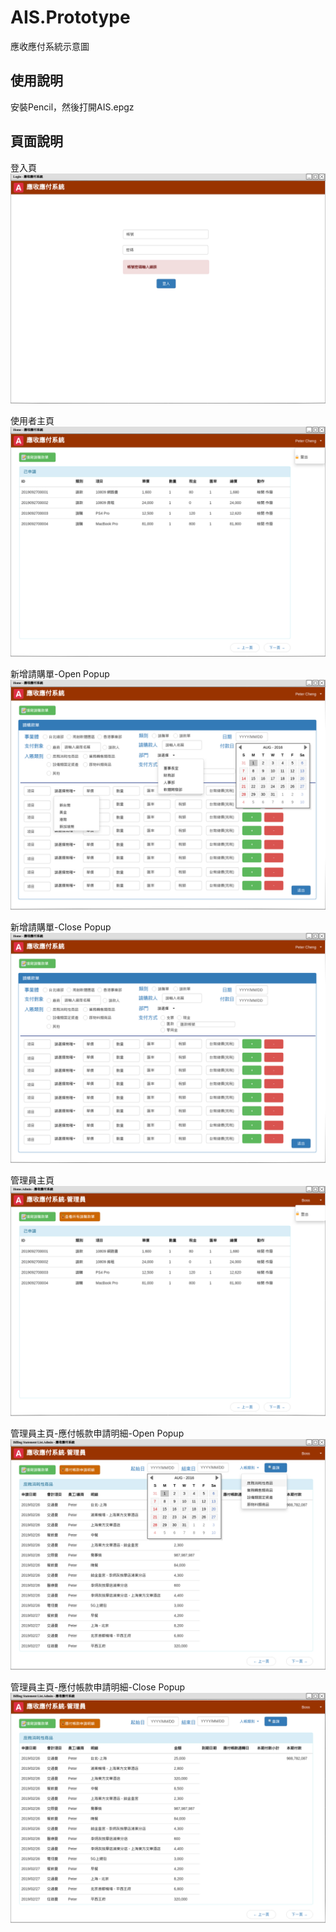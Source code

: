 # AIS.Prototype
應收應付系統示意圖

## 使用說明
安裝Pencil，然後打開AIS.epgz

## 頁面說明
登入頁
![登入頁](./images/login.png)

使用者主頁
![使用者主頁](./images/home.png)

新增請購單-Open Popup
![新增請購單](./images/add_billing_statmentopen.png)

新增請購單-Close Popup
![新增請購單](./images/add_billing_statmentclose.png)

管理員主頁
![管理員主頁](./images/homeadmin.png)

管理員主頁-應付帳款申請明細-Open Popup
![管理員主頁-應付帳款申請明細-Open Popup](./images/billing_statement_listadminopen.png)

管理員主頁-應付帳款申請明細-Close Popup
![管理員主頁-應付帳款申請明細-Close Popup](./images/billing_statement_listadminclose.png)